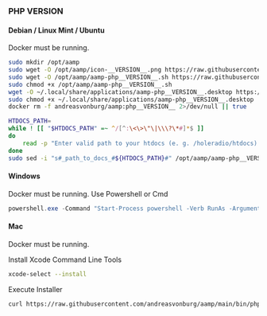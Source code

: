 

### PHP __VERSION__

#### Debian / Linux Mint / Ubuntu

Docker must be running.

```bash
sudo mkdir /opt/aamp
sudo wget -O /opt/aamp/icon-__VERSION__.png https://raw.githubusercontent.com/andreasvonburg/aamp/main/bin/php/icon-__VERSION__.png
sudo wget -O /opt/aamp/aamp-php__VERSION__.sh https://raw.githubusercontent.com/andreasvonburg/aamp/main/bin/php/aamp-php__VERSION__.sh
sudo chmod +x /opt/aamp/aamp-php__VERSION__.sh
wget -O ~/.local/share/applications/aamp-php__VERSION__.desktop https://raw.githubusercontent.com/andreasvonburg/aamp/main/bin/php/aamp-php__VERSION__.desktop
sudo chmod +x ~/.local/share/applications/aamp-php__VERSION__.desktop
docker rm -f andreasvonburg/aamp:php__VERSION__ 2>/dev/null || true

HTDOCS_PATH=
while ! [[ "$HTDOCS_PATH" =~ ^/[^:\<\>\"\|\\\?\*#]*$ ]]
do
    read -p "Enter valid path to your htdocs (e. g. /holeradio/htdocs): " HTDOCS_PATH
done
sudo sed -i "s#_path_to_docs_#${HTDOCS_PATH}#" /opt/aamp/aamp-php__VERSION__.sh
```


#### Windows

Docker must be running. Use Powershell or Cmd

```powershell
powershell.exe -Command "Start-Process powershell -Verb RunAs -ArgumentList '/c Invoke-Expression (Invoke-WebRequest -Uri "https://raw.githubusercontent.com/andreasvonburg/aamp/main/bin/php/aamp-php__VERSION__-windows-installer.ps1").Content'"
```


#### Mac

Docker must be running.

Install Xcode Command Line Tools

```bash
xcode-select --install
```

Execute Installer

```bash
curl https://raw.githubusercontent.com/andreasvonburg/aamp/main/bin/php/aamp-php__VERSION__-mac-installer.sh | bash
```